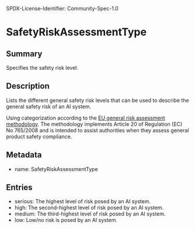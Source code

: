 SPDX-License-Identifier: Community-Spec-1.0

# SafetyRiskAssessmentType

## Summary

Specifies the safety risk level.

## Description

Lists the different general safety risk levels that can be used to describe the
general safety risk of an AI system.

Using categorization according to the
[EU general risk assessment methodology](https://ec.europa.eu/docsroom/documents/17107).
The methodology implements Article 20 of Regulation (EC) No 765/2008 and is
intended to assist authorities when they assess general product safety
compliance.

## Metadata

- name: SafetyRiskAssessmentType

## Entries

- serious: The highest level of risk posed by an AI system.
- high: The second-highest level of risk posed by an AI system.
- medium: The third-highest level of risk posed by an AI system.
- low: Low/no risk is posed by an AI system.
